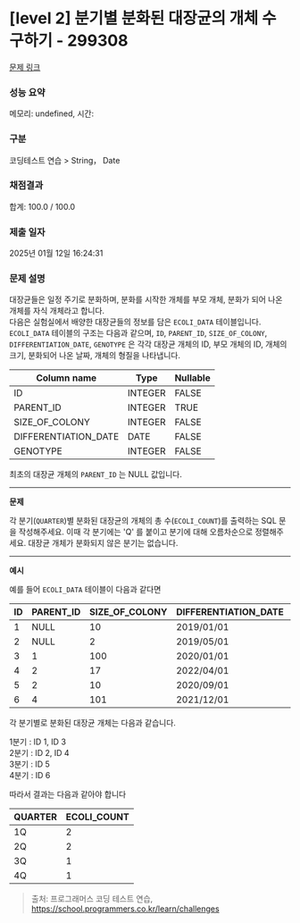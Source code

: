 # \[level 2] 분기별 분화된 대장균의 개체 수 구하기 - 299308

[문제 링크](https://school.programmers.co.kr/learn/courses/30/lessons/299308)

### 성능 요약

메모리: undefined, 시간:

### 구분

코딩테스트 연습 > String， Date

### 채점결과

합계: 100.0 / 100.0

### 제출 일자

2025년 01월 12일 16:24:31

### 문제 설명

대장균들은 일정 주기로 분화하며, 분화를 시작한 개체를 부모 개체, 분화가 되어 나온 개체를 자식 개체라고 합니다.\
다음은 실험실에서 배양한 대장균들의 정보를 담은 `ECOLI_DATA` 테이블입니다. `ECOLI_DATA` 테이블의 구조는 다음과 같으며, `ID`, `PARENT_ID`, `SIZE_OF_COLONY`, `DIFFERENTIATION_DATE`, `GENOTYPE` 은 각각 대장균 개체의 ID, 부모 개체의 ID, 개체의 크기, 분화되어 나온 날짜, 개체의 형질을 나타냅니다.

| Column name           | Type    | Nullable |
| --------------------- | ------- | -------- |
| ID                    | INTEGER | FALSE    |
| PARENT\_ID            | INTEGER | TRUE     |
| SIZE\_OF\_COLONY      | INTEGER | FALSE    |
| DIFFERENTIATION\_DATE | DATE    | FALSE    |
| GENOTYPE              | INTEGER | FALSE    |

최초의 대장균 개체의 `PARENT_ID` 는 NULL 값입니다.

***

**문제**

각 분기(`QUARTER`)별 분화된 대장균의 개체의 총 수(`ECOLI_COUNT`)를 출력하는 SQL 문을 작성해주세요. 이때 각 분기에는 'Q' 를 붙이고 분기에 대해 오름차순으로 정렬해주세요. 대장균 개체가 분화되지 않은 분기는 없습니다.

***

**예시**

예를 들어 `ECOLI_DATA` 테이블이 다음과 같다면

| ID | PARENT\_ID | SIZE\_OF\_COLONY | DIFFERENTIATION\_DATE | GENOTYPE |
| -- | ---------- | ---------------- | --------------------- | -------- |
| 1  | NULL       | 10               | 2019/01/01            | 5        |
| 2  | NULL       | 2                | 2019/05/01            | 3        |
| 3  | 1          | 100              | 2020/01/01            | 4        |
| 4  | 2          | 17               | 2022/04/01            | 4        |
| 5  | 2          | 10               | 2020/09/01            | 6        |
| 6  | 4          | 101              | 2021/12/01            | 22       |

각 분기별로 분화된 대장균 개체는 다음과 같습니다.

1분기 : ID 1, ID 3\
2분기 : ID 2, ID 4\
3분기 : ID 5\
4분기 : ID 6

따라서 결과는 다음과 같아야 합니다

| QUARTER | ECOLI\_COUNT |
| ------- | ------------ |
| 1Q      | 2            |
| 2Q      | 2            |
| 3Q      | 1            |
| 4Q      | 1            |

> 출처: 프로그래머스 코딩 테스트 연습, https://school.programmers.co.kr/learn/challenges
